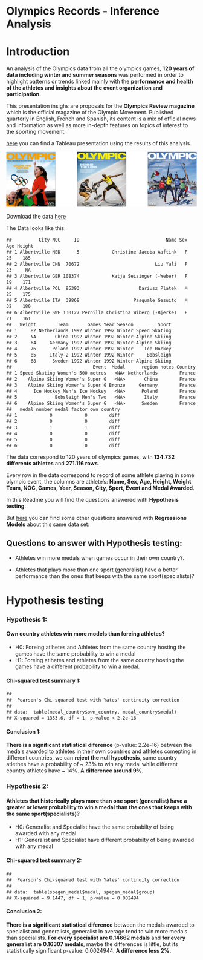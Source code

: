 Olympics Records - Inference Analysis
================

# Introduction

An analysis of the Olympics data from all the olympics games, **120
years of data including winter and summer seasons** was performed in
order to highlight patterns or trends linked mainly with the
**performance and health of the athletes and insights about the event
organization and participation.**

This presentation insighs are proposals for the **Olympics Review
magazine** which is the official magazine of the Olympic Movement.
Published quarterly in English, French and Spanish, its content is a mix
of official news and information as well as more in-depth features on
topics of interest to the sporting movement.

[here](https://public.tableau.com/profile/carlos.dopazo.kozakas#!/vizhome/Olimpics_sport/OlympicsStory)
you can find a Tableau presentation using the results of this analysis.

<img src="images/olympics.png" width="1000px" />

Download the data
[here](https://www.dropbox.com/sh/0wqw8fmiwrzr8ef/AABQijjQM522INXX1FCdamzma?dl=0)

The Data looks like this:

    ##          City NOC     ID                                Name Sex Age Height
    ## 1 Albertville NED      5            Christine Jacoba Aaftink   F  25    185
    ## 2 Albertville CHN  70672                            Liu Yali   F  23     NA
    ## 3 Albertville GER 108374            Katja Seizinger (-Weber)   F  19    171
    ## 4 Albertville POL  95393                      Dariusz Platek   M  25    175
    ## 5 Albertville ITA  39868                    Pasquale Gesuito   M  32    180
    ## 6 Albertville SWE 130127 Pernilla Christina Wiberg (-Bjerke)   F  21    161
    ##   Weight        Team       Games Year Season         Sport
    ## 1     82 Netherlands 1992 Winter 1992 Winter Speed Skating
    ## 2     NA       China 1992 Winter 1992 Winter Alpine Skiing
    ## 3     64     Germany 1992 Winter 1992 Winter Alpine Skiing
    ## 4     76      Poland 1992 Winter 1992 Winter    Ice Hockey
    ## 5     85     Italy-2 1992 Winter 1992 Winter     Bobsleigh
    ## 6     68      Sweden 1992 Winter 1992 Winter Alpine Skiing
    ##                              Event  Medal      region notes Country
    ## 1 Speed Skating Women's 500 metres   <NA> Netherlands        France
    ## 2    Alpine Skiing Women's Super G   <NA>       China        France
    ## 3    Alpine Skiing Women's Super G Bronze     Germany        France
    ## 4      Ice Hockey Men's Ice Hockey   <NA>      Poland        France
    ## 5              Bobsleigh Men's Two   <NA>       Italy        France
    ## 6    Alpine Skiing Women's Super G   <NA>      Sweden        France
    ##   medal_number medal_factor own_country
    ## 1            0            0        diff
    ## 2            0            0        diff
    ## 3            1            1        diff
    ## 4            0            0        diff
    ## 5            0            0        diff
    ## 6            0            0        diff

The data correspond to 120 years of olympics games, with **134.732
differents athletes** and **271.116 rows**.

Every row in the data correspond to record of some athlete playing in
some olympic event, the columns are athlete’s: **Name, Sex, Age, Height,
Weight Team, NOC, Games, Year, Season, City, Sport, Event and Medal
Awarded**.

In this Readme you will find the questions answered with **Hypothesis
testing**.

But [here](https://github.com/CDopazo/Project_portfolio/blob/master/R/Regression%20Models/Olympics_Records/README.md) you can find some other questions answered with
**Regressions Models** about this same data set:

## Questions to answer with Hypothesis testing:

  - Athletes win more medals when games occur in their own country?.

  - Athletes that plays more than one sport (generalist) have a better
    performance than the ones that keeps with the same
    sport(specialists)?

# Hypothesis testing

### Hypothesis 1:

#### Own country athletes win more models than foreing athletes?

  - H0: Foreing atlhetes and Athletes from the same country hosting the
    games have the same probability to win a medal
  - H1: Foreing atlhetes and athletes from the same country hosting the
    games have a different probability to win a medal.

#### Chi-squared test summary 1:

    ## 
    ##  Pearson's Chi-squared test with Yates' continuity correction
    ## 
    ## data:  table(medal_country$own_country, medal_country$medal)
    ## X-squared = 1353.6, df = 1, p-value < 2.2e-16

#### Conclusion 1:

**There is a significant statistical diference** (p-value: 2.2e-16)
between the medals awarded to athletes in their own countries and
athletes comepting in different countries, we can **reject the null
hypothesis**, same country atlethes have a probability of \~ 23% to win
any medal while different country athletes have \~ 14%. **A difference
around 9%.**

### Hypothesis 2:

#### Athletes that historically plays more than one sport (generalist) have a greater or lower probability to win a medal than the ones that keeps with the same sport(specialists)?

  - H0: Generalist and Specialist have the same probabilty of being
    awarded with any medal
  - H1: Generalist and Specialist have different probabilty of being
    awarded with any medal

#### Chi-squared test summary 2:

    ## 
    ##  Pearson's Chi-squared test with Yates' continuity correction
    ## 
    ## data:  table(spegen_medal$medal, spegen_medal$group)
    ## X-squared = 9.1447, df = 1, p-value = 0.002494

#### Conclusion 2:

**There is a significant statistical diference** between the medals
awarded to specialist and generalists, generalist in average tend to win
more medals than specialists. **For every specialist are 0.14662
medals** and **for every generalist are 0.16307 medals**, maybe the
differences is little, but its statistically significant p-value:
0.0024944. **A difference less 2%.**
